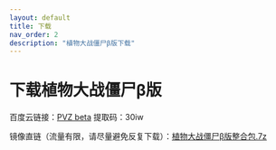 ```yaml
---
layout: default
title: 下载
nav_order: 2
description: "植物大战僵尸β版下载"
---
```


# 下载植物大战僵尸β版

百度云链接：[PVZ beta](https://pan.baidu.com/s/1Zpbiy_4ZH7dt1FPhghJ2Fg) 提取码：30iw

镜像直链（流量有限，请尽量避免反复下载）：[植物大战僵尸β版整合包.7z](https://glavo-mirrors.oss-cn-beijing.aliyuncs.com/pvz-beta/%E6%A4%8D%E7%89%A9%E5%A4%A7%E6%88%98%E5%83%B5%E5%B0%B8%CE%B2%E7%89%88%E6%95%B4%E5%90%88%E5%8C%85.7z)